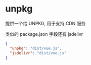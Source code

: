 # unpkg

提供一个给 UNPKG, 用于支持 CDN 服务

类似的 package.json 字段还有 jsdelivr

```json
{
  "unpkg": "dist/vue.js",
  "jsdelivr": "dist/vue.js"
}
```
